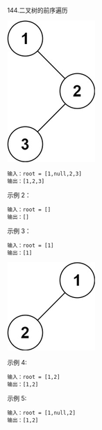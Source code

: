 144.二叉树的前序遍历


![img_8.png](img_8.png)

```
输入：root = [1,null,2,3]
输出：[1,2,3]
```

示例 2：
```
输入：root = []
输出：[]
```

示例 3：
```
输入：root = [1]
输出：[1]
```

![img_9.png](img_9.png)

示例 4:
```
输入：root = [1,2]
输出：[1,2]
```

示例 5:
```
输入：root = [1,null,2]
输出：[1,2]
```
